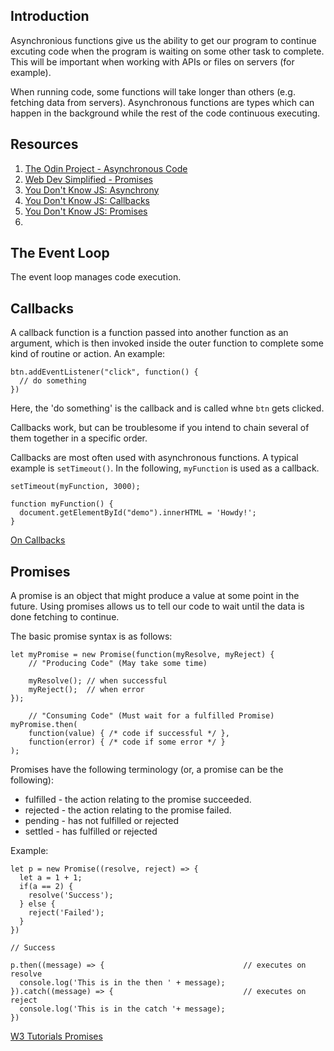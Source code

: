 ## Introduction

Asynchronious functions give us the ability to get our program to continue excuting code when the program is waiting on some other task to complete. This will be important when working with APIs or files on servers (for example).

When running code, some functions will take longer than others (e.g. fetching data from servers). Asynchronous functions are types which can happen in the background while the rest of the code continuous executing.

## Resources

1. [The Odin Project - Asynchronous Code](https://www.theodinproject.com/lessons/node-path-javascript-asynchronous-code)
2. [Web Dev Simplified - Promises](https://www.youtube.com/watch?v=DHvZLI7Db8E)
3. [You Don't Know JS: Asynchrony](https://github.com/getify/You-Dont-Know-JS/blob/1st-ed/async%20%26%20performance/ch1.md)
4. [You Don't Know JS: Callbacks](https://github.com/getify/You-Dont-Know-JS/blob/1st-ed/async%20%26%20performance/ch2.md)
5. [You Don't Know JS: Promises](https://github.com/getify/You-Dont-Know-JS/blob/1st-ed/async%20%26%20performance/ch3.md)
6. 

## The Event Loop

The event loop manages code execution. 

## Callbacks

A callback function is a function passed into another function as an argument, which is then invoked inside the outer function to complete some kind of routine or action. An example: 

    btn.addEventListener("click", function() {
      // do something
    })

Here, the 'do something' is the callback and is called whne ```btn``` gets clicked.

Callbacks work, but can be troublesome if you intend to chain several of them together in a specific order. 

Callbacks are most often used with asynchronous functions. A typical example is ```setTimeout()```. In the following, ```myFunction``` is used as a callback.

    setTimeout(myFunction, 3000);

    function myFunction() {
      document.getElementById("demo").innerHTML = 'Howdy!';
    }

[On Callbacks](https://github.com/maxogden/art-of-node#callbacks)

## Promises

A promise is an object that might produce a value at some point in the future. Using promises allows us to tell our code to wait until the data is done fetching to continue. 

The basic promise syntax is as follows: 

    let myPromise = new Promise(function(myResolve, myReject) {
        // "Producing Code" (May take some time)

        myResolve(); // when successful
        myReject();  // when error
    });

        // "Consuming Code" (Must wait for a fulfilled Promise)
    myPromise.then(
        function(value) { /* code if successful */ },
        function(error) { /* code if some error */ }
    );

Promises have the following terminology (or, a promise can be the following):
- fulfilled - the action relating to the promise succeeded.
- rejected - the action relating to the promise failed.
- pending - has not fulfilled or rejected 
- settled - has fulfilled or rejected

Example:

    let p = new Promise((resolve, reject) => {
      let a = 1 + 1;
      if(a == 2) {
        resolve('Success');
      } else {
        reject('Failed');
      }
    })

    // Success

    p.then((message) => {                               // executes on resolve
      console.log('This is in the then ' + message);
    }).catch((message) => {                             // executes on reject
      console.log('This is in the catch '+ message);
    })

[W3 Tutorials Promises](https://www.w3schools.com/js/js_promise.asp)

